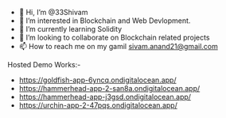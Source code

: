 - 👋 Hi, I’m @33Shivam
- 👀 I’m interested in Blockchain and Web Devlopment.
- 🌱 I’m currently learning Solidity
- 💞️ I’m looking to collaborate on Blockchain related projects
- 📫 How to reach me on my gamil sivam.anand21@gmail.com

<!---
33Shivam/33Shivam is a ✨ special ✨ repository because its `README.md` (this file) appears on your GitHub profile.
You can click the Preview link to take a look at your changes.
--->
Hosted Demo Works:- 
- https://goldfish-app-6yncq.ondigitalocean.app/
- https://hammerhead-app-2-san8a.ondigitalocean.app/
- https://hammerhead-app-j3gsd.ondigitalocean.app/
- https://urchin-app-2-47pqs.ondigitalocean.app/
